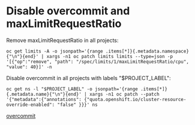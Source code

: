 # Disable overcommit and maxLimitRequestRatio

Remove maxLimitRequestRatio in all projects:
```
oc get limits -A -o jsonpath='{range .items[*]}{.metadata.namespace}{"\n"}{end}' | xargs -n1 oc patch limits limits --type=json -p '[{"op":"remove", "path": "/spec/limits/1/maxLimitRequestRatio/cpu", "value": 40}]' -n
```

Disable overcommit in all projects with labels "$PROJECT_LABEL":
```
oc get ns -l "$PROJECT_LABEL" -o jsonpath='{range .items[*]}{.metadata.name}{"\n"}{end}' | xargs -n1 oc patch --patch '{"metadata":{"annotations": {"quota.openshift.io/cluster-resource-override-enabled": "false" }}}' ns
```

[overcommit](https://docs.openshift.com/container-platform/4.6/nodes/clusters/nodes-cluster-overcommit.html)
